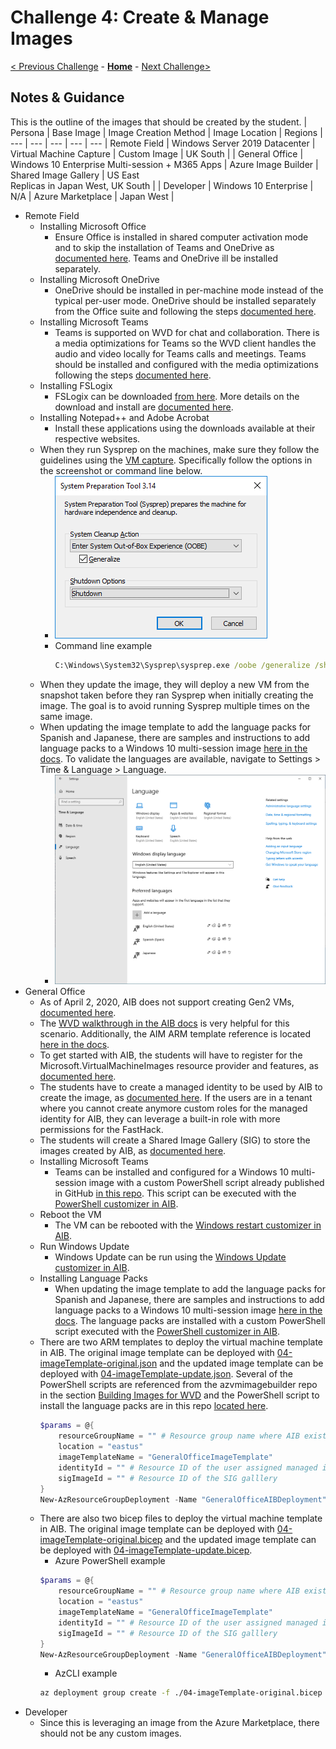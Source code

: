 # Challenge 4: Create & Manage Images

[< Previous Challenge](./03-Implement-Manage-Storage.md) - **[Home](./README.md)** - [Next Challenge>](./05-Create-Configure-HostPools.md)

## Notes & Guidance

This is the outline of the images that should be created by the student.
| Persona |  Base Image  | Image Creation Method | Image Location | Regions  |
--- | --- | --- | --- | ---
| Remote Field | Windows Server 2019 Datacenter | Virtual Machine Capture | Custom Image | UK South |
| General Office | Windows 10 Enterprise Multi-session + M365 Apps | Azure Image Builder | Shared Image Gallery | US East<br>Replicas in Japan West, UK South |
| Developer | Windows 10 Enterprise | N/A | Azure Marketplace | Japan West |

* Remote Field
    * Installing Microsoft Office
        * Ensure Office is installed in shared computer activation mode and to skip the installation of Teams and OneDrive as [documented here](https://docs.microsoft.com/en-us/azure/virtual-desktop/install-office-on-wvd-master-image#install-office-in-shared-computer-activation-mode). Teams and OneDrive ill be installed separately.
    * Installing Microsoft OneDrive
        * OneDrive should be installed in per-machine mode instead of the typical per-user mode. OneDrive should be installed separately from the Office suite and following the steps [documented here](https://docs.microsoft.com/en-us/azure/virtual-desktop/install-office-on-wvd-master-image#install-onedrive-in-per-machine-mode).
    * Installing Microsoft Teams
        * Teams is supported on WVD for chat and collaboration. There is a media optimizations for Teams so the WVD client handles the audio and video locally for Teams calls and meetings. Teams should be installed and configured with the media optimizations following the steps [documented here](https://docs.microsoft.com/en-us/azure/virtual-desktop/teams-on-wvd).
    * Installing FSLogix
        * FSLogix can be downloaded [from here](https://aka.ms/fslogix_download). More details on the download and install are [documented here](https://docs.microsoft.com/en-us/fslogix/install-ht).
    * Installing Notepad++ and Adobe Acrobat
        * Install these applications using the downloads available at their respective websites.
    * When they run Sysprep on the machines, make sure they follow the guidelines using the [VM capture](https://docs.microsoft.com/en-us/azure/virtual-machines/windows/capture-image-resource). Specifically follow the options in the screenshot or command line below.
        * ![Sysprep](../Images/04-sysprepgeneral.png)
        * Command line example
            ``` cmd
            C:\Windows\System32\Sysprep\sysprep.exe /oobe /generalize /shutdown
            ```
    * When they update the image, they will deploy a new VM from the snapshot taken before they ran Sysprep when initially creating the image. The goal is to avoid running Sysprep multiple times on the same image.
    * When updating the image template to add the language packs for Spanish and Japanese, there are samples and instructions to add language packs to a Windows 10 multi-session image [here in the docs](https://docs.microsoft.com/en-us/azure/virtual-desktop/language-packs#enable-languages-in-windows-settings-app). To validate the languages are available, navigate to Settings > Time & Language > Language.
        * ![Language Packs](../Images/04-languagePacks.png)
* General Office
    * As of April 2, 2020, AIB does not support creating Gen2 VMs, [documented here](https://docs.microsoft.com/en-us/azure/virtual-machines/image-builder-overview#hyper-v-generation).
    * The [WVD walkthrough in the AIB docs](https://docs.microsoft.com/en-us/azure/virtual-machines/windows/image-builder-virtual-desktop) is very helpful for this scenario. Additionally, the AIM ARM template reference is located [here in the docs](https://docs.microsoft.com/en-us/azure/virtual-machines/linux/image-builder-json).
    * To get started with AIB, the students will have to register for the Microsoft.VirtualMachineImages resource provider and features, as [documented here](https://docs.microsoft.com/en-us/azure/virtual-machines/windows/image-builder-powershell#register-features).
    * The students have to create a managed identity to be used by AIB to create the image, as [documented here](https://docs.microsoft.com/en-us/azure/virtual-machines/windows/image-builder-powershell#create-user-identity-and-set-role-permissions). If the users are in a tenant where you cannot create anymore custom roles for the managed identity for AIB, they can leverage a built-in role with more permissions for the FastHack.
    * The students will create a Shared Image Gallery (SIG) to store the images created by AIB, as [documented here](https://docs.microsoft.com/en-us/azure/virtual-machines/windows/image-builder-powershell#create-a-shared-image-gallery).
    * Installing Microsoft Teams
        * Teams can be installed and configured for a Windows 10 multi-session image with a custom PowerShell script already published in GitHub [in this repo](https://github.com/danielsollondon/azvmimagebuilder/tree/master/solutions/14_Building_Images_WVD). This script can be executed with the [PowerShell customizer in AIB](https://docs.microsoft.com/en-us/azure/virtual-machines/linux/image-builder-json#powershell-customizer).
    * Reboot the VM
        * The VM can be rebooted with the [Windows restart customizer in AIB](https://docs.microsoft.com/en-us/azure/virtual-machines/linux/image-builder-json#windows-restart-customizer).
    * Run Windows Update
        * Windows Update can be run using the [Windows Update customizer in AIB](https://docs.microsoft.com/en-us/azure/virtual-machines/linux/image-builder-json#windows-update-customizer).
    * Installing Language Packs
        * When updating the image template to add the language packs for Spanish and Japanese, there are samples and instructions to add language packs to a Windows 10 multi-session image [here in the docs](https://docs.microsoft.com/en-us/azure/virtual-desktop/language-packs#enable-languages-in-windows-settings-app). The language packs are installed with a custom PowerShell script executed with the [PowerShell customizer in AIB](https://docs.microsoft.com/en-us/azure/virtual-machines/linux/image-builder-json#powershell-customizer).
    * There are two ARM templates to deploy the virtual machine template in AIB. The original image template can be deployed with [04-imageTemplate-original.json](./Solutions/04-imageTemplate-original.json) and the updated image template can be deployed with [04-imageTemplate-update.json](./Solutions/04-imageTemplate-update.json). Several of the PowerShell scripts are referenced from the azvmimagebuilder repo in the section [Building Images for WVD](https://github.com/danielsollondon/azvmimagebuilder/tree/master/solutions/14_Building_Images_WVD) and the PowerShell script to install the language packs are in this repo [located here](./Solutions/04-installLanguagePacks.ps1).
        ```powershell
        $params = @{
            resourceGroupName = "" # Resource group name where AIB exists
            location = "eastus"
            imageTemplateName = "GeneralOfficeImageTemplate"
            identityId = "" # Resource ID of the user assigned managed identity for AIB
            sigImageId = "" # Resource ID of the SIG galllery
        }
        New-AzResourceGroupDeployment -Name "GeneralOfficeAIBDeployment" -TemplateFile .\04-imageTemplate-original.json @params
        ```
    * There are also two bicep files to deploy the virtual machine template in AIB. The original image template can be deployed with [04-imageTemplate-original.bicep](./Solutions/04-imageTemplate-original.bicep) and the updated image template can be deployed with [04-imageTemplate-update.bicep](./Solutions/04-imageTemplate-update.bicep).
        * Azure PowerShell example
        ```powershell
        $params = @{
            resourceGroupName = "" # Resource group name where AIB exists
            location = "eastus"
            imageTemplateName = "GeneralOfficeImageTemplate"
            identityId = "" # Resource ID of the user assigned managed identity for AIB
            sigImageId = "" # Resource ID of the SIG galllery
        }
        New-AzResourceGroupDeployment -Name "GeneralOfficeAIBDeployment" -TemplateFile .\04-imageTemplate-original.bicep @params
        ```
        * AzCLI example
        ```bash
        az deployment group create -f ./04-imageTemplate-original.bicep -g <resourceGroupName> --parameters imageTemplateName=<imageTemplateName> identityId=<managedIdentityId> sigImageId=<sigGalleryId>
        ```
* Developer
    * Since this is leveraging an image from the Azure Marketplace, there should not be any custom images.
